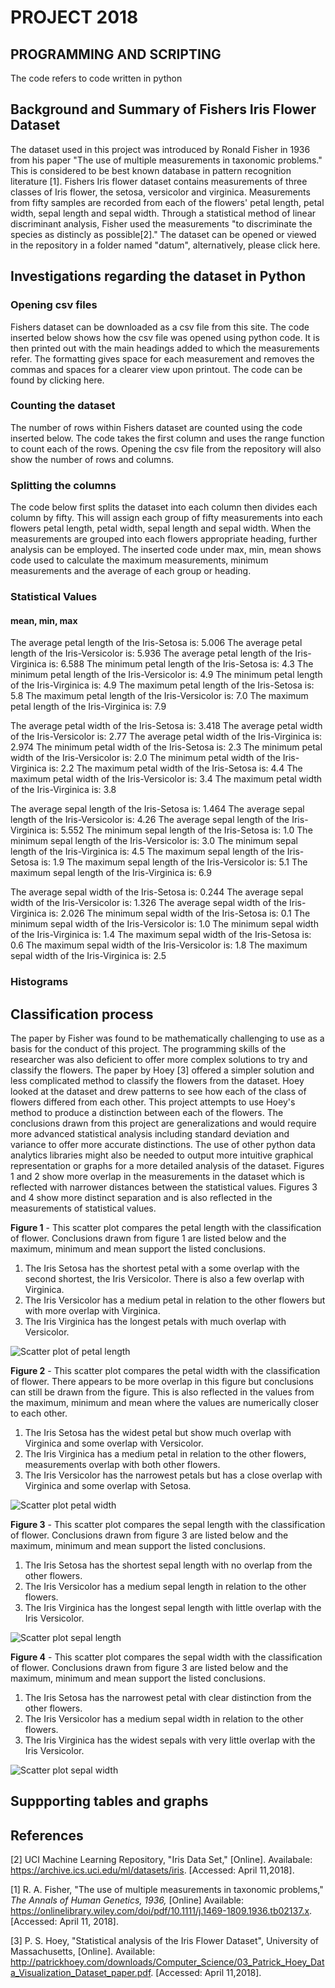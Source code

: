 # PROJECT 2018
## PROGRAMMING AND SCRIPTING
The code refers to code written in python
## Background and Summary of Fishers Iris Flower Dataset
The dataset used in this project was introduced by Ronald Fisher in 1936 from his paper "The use of multiple measurements in taxonomic problems." This is considered to be best known database in pattern recognition literature [1]. Fishers Iris flower dataset contains measurements of three classes of Iris flower, the setosa, versicolor and virginica. Measurements from fifty samples are recorded from each of the flowers' petal length, petal width, sepal length and sepal width. Through a statistical method of linear discriminant analysis, Fisher used the measurements "to discriminate the species as distincly as possible[2]." The dataset can be opened or viewed in the repository in a folder named "datum", alternatively, please click here.  
## Investigations regarding the dataset in Python
### Opening csv files
Fishers dataset can be downloaded as a csv file from this site. The code inserted below shows how the csv file was opened using python code. It is then printed out with the main headings added to which the measurements refer. The formatting gives space for each measurement and removes the commas and spaces for a clearer view upon printout. The code can be found by clicking here.

### Counting the dataset
The number of rows within Fishers dataset are counted using the code inserted below. The code takes the first column and uses the range function to count each of the rows. Opening the csv file from the repository will also show the number of rows and columns. 

### Splitting the columns
The code below first splits the dataset into each column then divides each column by fifty. This will assign each group of fifty measurements into each flowers petal length, petal width, sepal length and sepal width. When the measurements are grouped into each flowers appropriate heading, further analysis can be employed. The inserted code under max, min, mean shows code used to calculate the maximum measurements, minimum measurements and the average of each group or heading. 

### Statistical Values
#### mean, min, max

The average petal length of the Iris-Setosa is:  5.006
The average petal length of the Iris-Versicolor is:  5.936
The average petal length of the Iris-Virginica is:  6.588
The minimum petal length of the Iris-Setosa is:  4.3
The minimum petal length of the Iris-Versicolor is:  4.9
The minimum petal length of the Iris-Virginica is:  4.9
The maximum petal length of the Iris-Setosa is:  5.8
The maximum petal length of the Iris-Versicolor is:  7.0
The maximum petal length of the Iris-Virginica is:  7.9

The average petal width of the Iris-Setosa is:  3.418
The average petal width of the Iris-Versicolor is:  2.77
The average petal width of the Iris-Virginica is:  2.974
The minimum petal width of the Iris-Setosa is:  2.3
The minimum petal width of the Iris-Versicolor is:  2.0
The minimum petal width of the Iris-Virginica is:  2.2
The maximum petal width of the Iris-Setosa is:  4.4
The maximum petal width of the Iris-Versicolor is:  3.4
The maximum petal width of the Iris-Virginica is:  3.8

The average sepal length of the Iris-Setosa is:  1.464
The average sepal length of the Iris-Versicolor is:  4.26
The average sepal length of the Iris-Virginica is:  5.552
The minimum sepal length of the Iris-Setosa is:  1.0
The minimum sepal length of the Iris-Versicolor is:  3.0
The minimum sepal length of the Iris-Virginica is:  4.5
The maximum sepal length of the Iris-Setosa is:  1.9
The maximum sepal length of the Iris-Versicolor is:  5.1
The maximum sepal length of the Iris-Virginica is:  6.9

The average sepal width of the Iris-Setosa is:  0.244
The average sepal width of the Iris-Versicolor is:  1.326
The average sepal width of the Iris-Virginica is:  2.026
The minimum sepal width of the Iris-Setosa is:  0.1
The minimum sepal width of the Iris-Versicolor is:  1.0
The minimum sepal width of the Iris-Virginica is:  1.4
The maximum sepal width of the Iris-Setosa is:  0.6
The maximum sepal width of the Iris-Versicolor is:  1.8
The maximum sepal width of the Iris-Virginica is:  2.5

### Histograms
 
## Classification process
The paper by Fisher was found to be mathematically challenging to use as a basis for the conduct of this project. The programming skills of the researcher was also deficient to offer more complex solutions to try and classify the flowers. The paper by Hoey [3] offered a simpler solution and less complicated method to classify the flowers from the dataset. Hoey looked at the dataset and drew patterns to see how each of the class of flowers differed from each other. This project attempts to use Hoey's method to produce a distinction between each of the flowers. The conclusions drawn from this project are generalizations and would require more advanced statistical analysis including standard deviation and variance to offer more accurate distinctions. The use of other python data analytics libraries might also be needed to output more intuitive graphical representation or graphs for a more detailed analysis of the dataset. Figures 1 and 2 show more overlap in the measurements in the dataset which is reflected with narrower distances between the statistical values. Figures 3 and 4 show more distinct separation and is also reflected in the measurements of statistical values.  

**Figure 1** - This scatter plot compares the petal length with the classification of flower. Conclusions drawn from figure 1 are listed below and the maximum, minimum and mean support the listed conclusions. 
1. The Iris Setosa has the shortest petal with a some overlap with the second shortest, the Iris Versicolor. There is also a few overlap with Virginica.
2. The Iris Versicolor has a medium petal in relation to the other flowers but with more overlap with Virginica.
3. The Iris Virginica has the longest petals with much overlap with Versicolor.

![Scatter plot of petal length](https://github.com/NurseQ/Project-Iris-Flower-Dataset/blob/master/Images/Scatter%20petal%20length.png)


**Figure 2** - This scatter plot compares the petal width with the classification of flower. There appears to be more overlap in this figure but conclusions can still be drawn from the figure. This is also reflected in the values from the maximum, minimum and mean where the values are numerically closer to each other.  
1. The Iris Setosa has the widest petal but show much overlap with Virginica and some overlap with Versicolor.
2. The Iris Virginica has a medium petal in relation to the other flowers, measurements overlap with both other flowers.
3. The Iris Versicolor has the narrowest petals but has a close overlap with Virginica and some overlap with Setosa.

![Scatter plot petal width](https://github.com/NurseQ/Project-Iris-Flower-Dataset/blob/master/Images/Scatter%20petal%20width.png)

**Figure 3** - This scatter plot compares the sepal length with the classification of flower. Conclusions drawn from figure 3 are listed below and the maximum, minimum and mean support the listed conclusions. 
1. The Iris Setosa has the shortest sepal length with no overlap from the other flowers.
2. The Iris Versicolor has a medium sepal length in relation to the other flowers.
3. The Iris Virginica has the longest sepal length with little overlap with the Iris Versicolor.

![Scatter plot sepal length](https://github.com/NurseQ/Project-Iris-Flower-Dataset/blob/master/Images/Scatter%20sepal%20length.png)

**Figure 4** - This scatter plot compares the sepal width with the classification of flower. Conclusions drawn from figure 3 are listed below and the maximum, minimum and mean support the listed conclusions. 
1. The Iris Setosa has the narrowest petal with clear distinction from the other flowers.
2. The Iris Versicolor has a medium sepal width in relation to the other flowers.
3. The Iris Virginica has the widest sepals with very little overlap with the Iris Versicolor.

![Scatter plot sepal width](https://github.com/NurseQ/Project-Iris-Flower-Dataset/blob/master/Images/Scatter%20sepal%20width.png)




  
## Suppporting tables and graphs

## References
[2] UCI Machine Learning Repository, "Iris Data Set," [Online]. Availabale: https://archive.ics.uci.edu/ml/datasets/iris. [Accessed: April 11,2018].

[1] R. A. Fisher, "The use of multiple measurements in taxonomic problems," *The Annals of Human Genetics, 1936,* [Online] Available: https://onlinelibrary.wiley.com/doi/pdf/10.1111/j.1469-1809.1936.tb02137.x. [Accessed: April 11, 2018].

[3] P. S. Hoey, "Statistical analysis of the Iris Flower Dataset", University of Massachusetts, [Online]. Available: http://patrickhoey.com/downloads/Computer_Science/03_Patrick_Hoey_Data_Visualization_Dataset_paper.pdf. [Accessed: April 11,2018].

